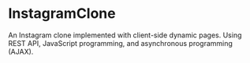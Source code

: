 # InstagramClone
An Instagram clone implemented with client-side dynamic pages. Using REST API, JavaScript programming, and asynchronous programming (AJAX).

